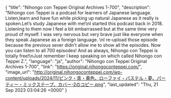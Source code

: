 {
    "title": "Nihongo con Teppei Original Archives 1-700",
    "description": "Nihongo con Teppei is a podcast for learners of Japanese language. Listen,learn and have fun while picking up natural Japanese as it really is spoken.Let’s study Japanese with me!\nI started this podcast back in 2018. Listening to them now I feel a bit embarrassed but at the same time very proud of myself. I was very nervous but very brave just like everyone when they speak Japanese as a foreign language. \nI re-upload those episode because the previous sever didn't allow me to show all the episodes. Now you can listen to all 700 episodes! And as always, Nihongo con Teppei is totally free!\nJust remember I keep speaking on which called Nihongo con Teppei Z.",
    "language": "ja",
    "author": "Nihongo con Teppei Original Archives  1-700",
    "link": "https://original.nihongoconteppei.com/",
    "image_url": "http://original.nihongoconteppei.com/wp-content/uploads/2024/11/ピンク・青・黄色、ローファイ・パステル・夢、パーティー・ミックステープ、カバー-2のコピー.png",
    "last_updated": "Thu, 21 Sep 2023 03:04:26 +0000"
}
